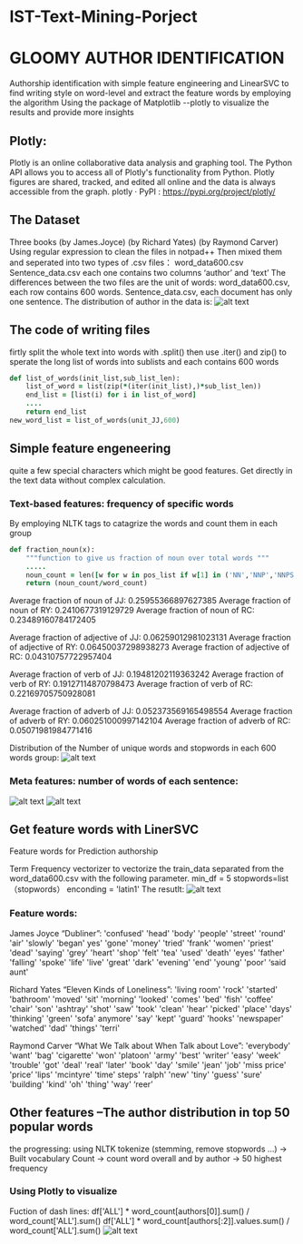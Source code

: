 # IST-Text-Mining-Porject
# GLOOMY AUTHOR IDENTIFICATION
Authorship identification with simple feature engineering and LinearSVC to find writing style on word-level 
and extract the feature words by employing the algorithm
Using the package of Matplotlib --plotly to visualize the results and provide more insights

## Plotly:
Plotly is an online collaborative data analysis and graphing tool. The Python API allows you to access all of Plotly's 
functionality from Python. Plotly figures are shared, tracked, and edited all online and the data is always accessible from the graph. 
plotly · PyPI : https://pypi.org/project/plotly/

## The Dataset 
Three books <Dubliners>(by James.Joyce) <Eleven Kinds of loneliness>(by Richard Yates) <What we talk about when we talk about love> (by Raymond Carver)
Using regular expression to clean the files in notpad++ 
Then mixed them and seperated into two types of .csv files：
word_data600.csv
Sentence_data.csv
each one contains two columns ‘author’ and  ‘text’
The differences between the two files are the unit of words:
word_data600.csv, each row contains 600 words. 
Sentence_data.csv, each document has only one sentence. 
The distribution of author in the data is:
![alt text](https://github.com/JKYang01/IST-Text-Mining-Porject/blob/master/IST736%20project/%E5%9B%BE%E7%89%871.png)

## The code of writing files 
firtly split the whole text into words with .split() 
then use .iter() and zip() to sperate the long list of words into sublists and each  contains 600 words  
```ruby
def list_of_words(init_list,sub_list_len):
    list_of_word = list(zip(*(iter(init_list),)*sub_list_len)) 
    end_list = [list(i) for i in list_of_word]
    ....
    return end_list
new_word_list = list_of_words(unit_JJ,600)
```

## Simple feature engeneering 
quite a few special characters which might be good features.  Get directly in the text data without complex calculation. 
### Text-based features:  frequency of specific words
By employing NLTK tags to catagrize the words and count them in each group
```ruby
def fraction_noun(x):
    """function to give us fraction of noun over total words """
    .....
    noun_count = len([w for w in pos_list if w[1] in ('NN','NNP','NNPS','NNS')])
    return (noun_count/word_count)
```
Average fraction of noun of JJ:  0.25955366897627385 
Average fraction of noun of RY:  0.2410677319129729 
Average fraction of noun of RC:  0.23489160784172405 

Average fraction of adjective of JJ:  0.06259012981023131
Average fraction of adjective of RY:  0.06450037298938273
Average fraction of adjective of RC:  0.04310757722957404 

Average fraction of verb of JJ:  0.19481202119363242
Average fraction of verb of RY:  0.19127114870798473
Average fraction of verb of RC:  0.22169705750928081 

Average fraction of adverb of JJ:  0.052373569165498554
Average fraction of adverb of RY:  0.060251000997142104
Average fraction of adverb of RC:  0.05071981984771416

Distribution of the Number of unique words and stopwords in each 600 words group:
![alt text](https://github.com/JKYang01/IST-Text-Mining-Porject/blob/master/IST736%20project/download.png)

### Meta features:  number of words of each sentence:
![alt text](https://github.com/JKYang01/IST-Text-Mining-Porject/blob/master/IST736%20project/%E5%9B%BE%E7%89%873.png)
![alt text](https://github.com/JKYang01/IST-Text-Mining-Porject/blob/master/IST736%20project/%E5%9B%BE%E7%89%872.png)

## Get feature words with LinerSVC
Feature words for Prediction authorship

Term Frequency vectorizer to vectorize the train_data separated from the word_data600.csv with the following parameter.
min_df = 5 stopwords=list（stopwords） enconding = 'latin1'  The resutlt:
![alt text](https://github.com/JKYang01/IST-Text-Mining-Porject/blob/master/IST736%20project/%E5%9B%BE%E7%89%876.png)

### Feature words:
James Joyce “Dubliner”:
'confused' 'head' 'body' 'people' 'street' 'round' 'air' 'slowly' 'began' yes' 'gone' 'money' 'tried' 'frank' 'women' 'priest' 'dead' 'saying' 'grey' 'heart' 'shop' 'felt' 'tea' 'used' 'death' 'eyes' 'father' 'falling' 'spoke' 'life' 'live' 'great' 'dark' 'evening' 'end' 'young' 'poor' ‘said aunt' 

Richard Yates “Eleven Kinds of Loneliness”:
'living room' 'rock' 'started' 'bathroom' 'moved' 'sit' 'morning' 'looked' 'comes' 'bed' 'fish' 'coffee' 'chair' 'son' 'ashtray' 'shot' 'saw' 'took' 'clean' 'hear' 'picked' 'place' 'days' 'thinking' 'green' 'sofa' anymore' 'say' 'kept' 'guard' 'hooks' 'newspaper' 'watched' 'dad' 'things' 'terri' 

Raymond Carver “What We Talk about When Talk about Love”:
'everybody' 'want' 'bag' 'cigarette' 'won' 'platoon' 'army' 'best' 'writer' 'easy' 'week' 'trouble' 'got' 'deal' 'real' 'later' 'book' 'day' 'smile' 'jean' 'job' 'miss price' 'price’ 'lips' 'mcintyre' 'time' steps' 'ralph' 'new' 'tiny' 'guess' 'sure' 'building' 'kind' 'oh' 'thing' 'way' ‘reer’

## Other features –The author distribution in top 50 popular words
the progressing:
using NLTK tokenize (stemming, remove stopwords …) → Built vocabulary
Count → count word overall  and  by author  → 50 highest frequency
### Using Plotly  to visualize
Fuction of dash lines:
df['ALL'] * word_count[authors[0]].sum() / word_count['ALL'].sum()
df['ALL'] * word_count[authors[:2]].values.sum() / word_count['ALL'].sum() 
![alt text](https://github.com/JKYang01/IST-Text-Mining-Porject/blob/master/IST736%20project/%E5%9B%BE%E7%89%875.png)



